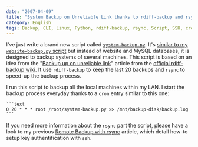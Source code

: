 ```yaml
---
date: "2007-04-09"
title: "System Backup on Unreliable Link thanks to rdiff-backup and rsync"
category: English
tags: Backup, CLI, Linux, Python, rdiff-backup, rsync, Script, SSH, cron
---
```


I've just write a brand new script called [`system-backup.py`](https://github.com/kdeldycke/scripts/blob/master/system-backup.py). It's [similar to my `website-backup.py` script]({filename}/2007/website-backup-script-mysql-dumps-and-ssh-supported.md) but instead of website and MySQL databases, it is designed to backup systems of several machines. This script is based on an idea from the "[Backup up on unreliable link](https://wiki.rdiff-backup.org/wiki/index.php/BackupUpOnUnreliableLink)" article from the [official rdiff-backup wiki](https://wiki.rdiff-backup.org). It use `rdiff-backup` to keep the last 20 backups and `rsync` to speed-up the backup process.

I run this script to backup all the local machines within my LAN. I start the backup process everyday thanks to a `cron` entry similar to this one:

    ```text
    0 20 * * * root /root/system-backup.py >> /mnt/backup-disk/backup.log
    ```

If you need more information about the `rsync` part the script, please have a look to my previous [Remote Backup with rsync]({filename}/2005/remote-backup-with-rsync.md) article, which detail how-to setup key authentification with `ssh`.
